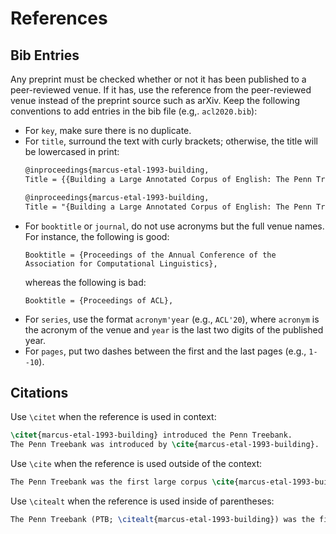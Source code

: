 # References

## Bib Entries

Any preprint must be checked whether or not it has been published to a peer-reviewed venue. If it has, use the reference from the peer-reviewed venue instead of the preprint source such as arXiv.
Keep the following conventions to add entries in the bib file (e.g,. `acl2020.bib`):

* For `key`, make sure there is no duplicate.
* For `title`, surround the text with curly brackets; otherwise, the title will be lowercased in print:
  ```latex
  @inproceedings{marcus-etal-1993-building,
  Title = {{Building a Large Annotated Corpus of English: The Penn Treebank}},
  ```
  ```latex
  @inproceedings{marcus-etal-1993-building,
  Title = "{Building a Large Annotated Corpus of English: The Penn Treebank}",
  ```
* For `booktitle` or `journal`, do not use acronyms but the full venue names. For instance, the following is good:
  ```
  Booktitle = {Proceedings of the Annual Conference of the Association for Computational Linguistics},
  ```
  whereas the following is bad:
  ```
  Booktitle = {Proceedings of ACL},
  ```
* For `series`, use the format `acronym'year` (e.g., `ACL'20`), where `acronym` is the acronym of the venue and `year` is the last two digits of the published year.
* For `pages`, put two dashes between the first and the last pages (e.g., `1--10`).


## Citations

Use `\citet` when the reference is used in context:

```latex
\citet{marcus-etal-1993-building} introduced the Penn Treebank.
The Penn Treebank was introduced by \cite{marcus-etal-1993-building}.
```

Use `\cite` when the reference is used outside of the context:

```latex
The Penn Treebank was the first large corpus \cite{marcus-etal-1993-building}.
```

Use `\citealt` when the reference is used inside of parentheses:

```latex
The Penn Treebank (PTB; \citealt{marcus-etal-1993-building}) was the first large corpus.
```